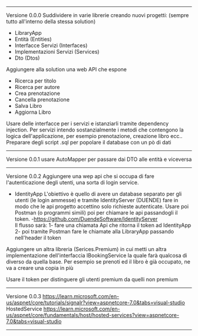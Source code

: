 -----------------------------------------------------------------------------------------------------------------------------------------------------------------------------
Versione 0.0.0
Suddividere in varie librerie creando nuovi progetti: (sempre tutto all'interno della stessa solution)
- LibraryApp
- Entità			(Entities)
- Interfacce Servizi 		(Interfaces)
- Implementazioni Servizi	(Services)
- Dto				(Dtos)

Aggiungere alla solution una web API che espone 
- Ricerca per titolo
- Ricerca per autore
- Crea prenotazione 
- Cancella prenotazione
- Salva Libro
- Aggiorna Libro

Usare delle interfacce per i servizi e istanziarli tramite dependency injection.
Per servizi intendo sostanzialmente i metodi che contengono la logica dell'applicazione, per esempio prenotazione, creazione libro ecc..
Preparare degli script .sql per popolare il database con un pò di dati

-----------------------------------------------------------------------------------------------------------------------------------------------------------------------------
Versione 0.0.1 
usare AutoMapper per passare dai DTO alle entità e viceversa

-----------------------------------------------------------------------------------------------------------------------------------------------------------------------------
Versione 0.0.2 
Aggiungere una wep api che si occupa di fare l'autenticazione degli utenti, una sorta di login service.
- IdentityApp
L'obiettivo è quello di avere un database separato per gli utenti (le login ammesse) e tramite IdentityServer (DUENDE) fare in modo che le api progetto accettino solo richieste autenticate. 
Usare poi Postman (o programmi simili) poi per chiamare le api passandogli il token. 
-https://github.com/DuendeSoftware/IdentityServer  
Il flusso sarà:
1- fare una chiamata Api che ritorna il token ad IdentityApp
2- poi tramite Postman fare le chiamate alla LibraryApp passando nell'header il token 

Aggiungere un altra libreria (Serices.Premium) in cui metti un altra implementazione dell'interfaccia IBookingService la quale farà qualcosa di diverso da quella base. 
Per esempio se prenoti ed il libro è già occupato, ne va a creare una copia in più

Usare il token per distinguere gli utenti premium da quelli non premium

-----------------------------------------------------------------------------------------------------------------------------------------------------------------------------
Versione 0.0.3
https://learn.microsoft.com/en-us/aspnet/core/tutorials/signalr?view=aspnetcore-7.0&tabs=visual-studio
HostedService https://learn.microsoft.com/en-us/aspnet/core/fundamentals/host/hosted-services?view=aspnetcore-7.0&tabs=visual-studio

-----------------------------------------------------------------------------------------------------------------------------------------------------------------------------

